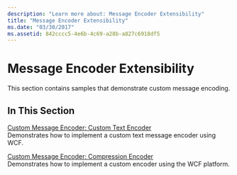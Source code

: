 ```yaml
---
description: "Learn more about: Message Encoder Extensibility"
title: "Message Encoder Extensibility"
ms.date: "03/30/2017"
ms.assetid: 842cccc5-4e6b-4c69-a28b-a827c6918df5
---
```

# Message Encoder Extensibility

This section contains samples that demonstrate custom message encoding.  
  
## In This Section  

 [Custom Message Encoder: Custom Text Encoder](custom-message-encoder-custom-text-encoder.md)  
 Demonstrates how to implement a custom text message encoder using WCF.  
  
 [Custom Message Encoder: Compression Encoder](custom-message-encoder-compression-encoder.md)  
 Demonstrates how to implement a custom encoder using the WCF platform.
